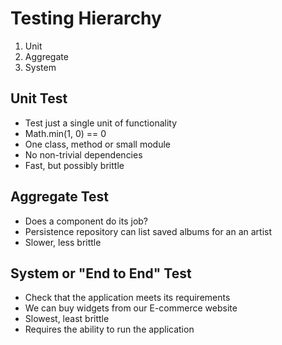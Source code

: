 # Testing Hierarchy

1. Unit
2. Aggregate
3. System

## Unit Test

- Test just a single unit of functionality
- Math.min(1, 0) == 0
- One class, method or small module
- No non-trivial dependencies
- Fast, but possibly brittle

## Aggregate Test

- Does a component do its job?
- Persistence repository can list saved albums for an an artist
- Slower, less brittle

## System or "End to End" Test

- Check that the application meets its requirements
- We can buy widgets from our E-commerce website
- Slowest, least brittle
- Requires the ability to run the application

